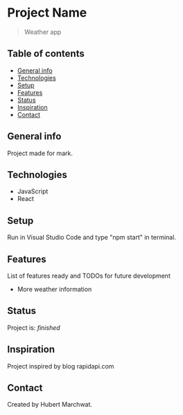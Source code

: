 # Project Name
> Weather app

## Table of contents
* [General info](#general-info)
* [Technologies](#technologies)
* [Setup](#setup)
* [Features](#features)
* [Status](#status)
* [Inspiration](#inspiration)
* [Contact](#contact)

## General info
Project made for mark.

## Technologies
* JavaScript
* React

## Setup
Run in Visual Studio Code and type "npm start" in terminal.


## Features
List of features ready and TODOs for future development
* More weather information

## Status
Project is: _finished_

## Inspiration
Project inspired by blog rapidapi.com

## Contact
Created by Hubert Marchwat.